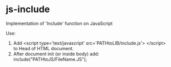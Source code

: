js-include
==========

Implementation of 'Include' function on JavaScript

Use:

1. Add 
    &lt;script type='text/javascript' src='PATHtoLIB/include.js'> &lt;/script>
   to Head of HTML document.
2. After document init (or inside body) add:
   include("PATHtoJS/FileName.JS");
